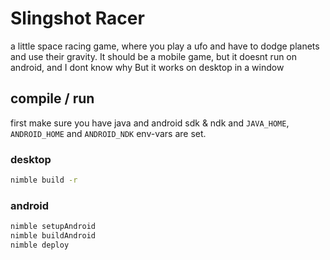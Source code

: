 # Slingshot Racer

a little space racing game, where you play a ufo and have to dodge planets and use their gravity.
It should be a mobile game, but it doesnt run on android, and I dont know why
But it works on desktop in a window

## compile / run

first make sure you have java and android sdk & ndk and `JAVA_HOME`, `ANDROID_HOME` and `ANDROID_NDK` env-vars are set.

### desktop
```sh
nimble build -r
```

### android
```sh
nimble setupAndroid
nimble buildAndroid
nimble deploy
```